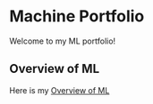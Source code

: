 # Machine Portfolio
Welcome to my ML portfolio!

## Overview of ML
Here is my [Overview of ML](Overview_of_ML.pdf)
